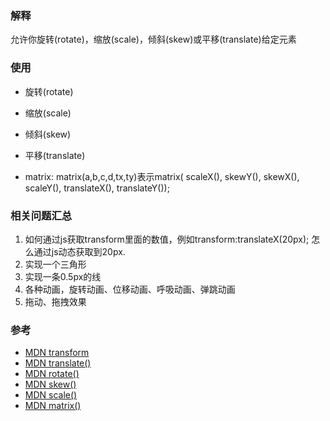 
### 解释
允许你旋转(rotate)，缩放(scale)，倾斜(skew)或平移(translate)给定元素

### 使用
- 旋转(rotate)
- 缩放(scale)
- 倾斜(skew)
- 平移(translate)

- matrix: matrix(a,b,c,d,tx,ty)表示matrix( scaleX(), skewY(), skewX(), scaleY(), translateX(), translateY());


### 相关问题汇总
1. 如何通过js获取transform里面的数值，例如transform:translateX(20px); 怎么通过js动态获取到20px.
2. 实现一个三角形
3. 实现一条0.5px的线
4. 各种动画，旋转动画、位移动画、呼吸动画、弹跳动画
5. 拖动、拖拽效果

### 参考  
- [MDN transform](https://developer.mozilla.org/zh-CN/docs/Web/CSS/transform)
- [MDN translate()](https://developer.mozilla.org/zh-CN/docs/Web/CSS/transform-function/translate)
- [MDN rotate()](https://developer.mozilla.org/zh-CN/docs/Web/CSS/transform-function/rotate())
- [MDN skew()](https://developer.mozilla.org/zh-CN/docs/Web/CSS/transform-function/skew)
- [MDN scale()](https://developer.mozilla.org/zh-CN/docs/Web/CSS/transform-function/scale)
- [MDN matrix()](https://developer.mozilla.org/zh-CN/docs/Web/CSS/transform-function/matrix())